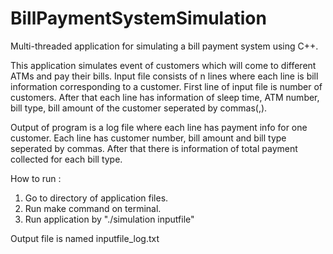 # BillPaymentSystemSimulation
Multi-threaded application for simulating a bill payment system using C++.

This application simulates event of customers which will come to different ATMs and pay their bills. 
Input file consists of n lines where each line is bill information corresponding to a customer. First line of input file is number of customers. After that each line has information of sleep time, ATM number, bill type, bill amount of the customer seperated by commas(,).

Output of program is a log file where each line has payment info for one customer. Each line has customer number, bill amount and bill type seperated by commas. After that there is information of total payment collected for each bill type.

How to run :
1. Go to directory of application files.
2. Run make command on terminal.
3. Run application by "./simulation inputfile"

Output file is named inputfile_log.txt
